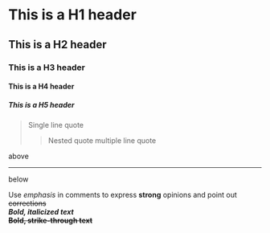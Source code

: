 # This is a H1 header
## This is a H2 header
### This is a H3 header
#### This is a H4 header
##### This is a H5 header

> Single line quote
>> Nested quote
>> multiple line
>> quote

above
 
----
below

Use _emphasis_ in comments to express **strong** opinions and point out ~~corrections~~  
**_Bold, italicized text_**  
**~~Bold, strike-through text~~**